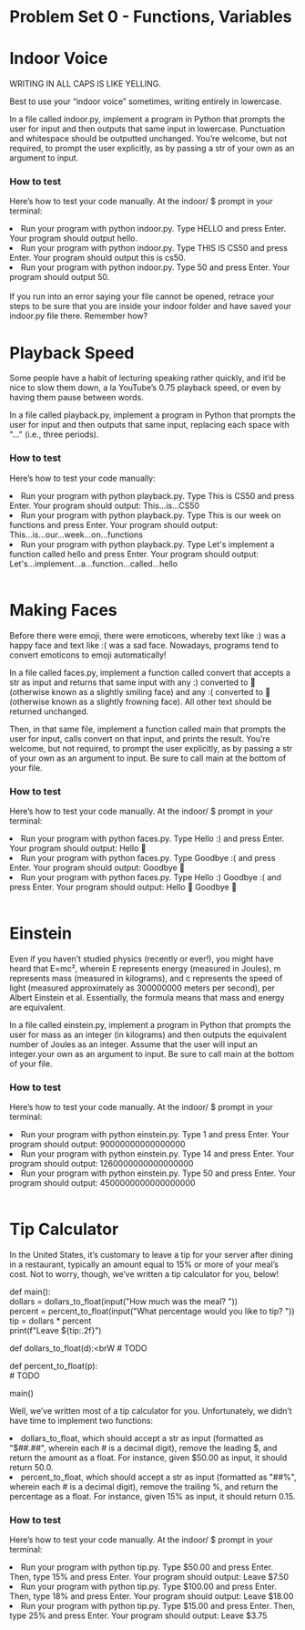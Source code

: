 # Problem Set 0 - Functions, Variables
<h1>Indoor Voice</h1>

WRITING IN ALL CAPS IS LIKE YELLING.

Best to use your “indoor voice” sometimes, writing entirely in lowercase.

In a file called indoor.py, implement a program in Python that prompts the user for input and then outputs that same input in lowercase. Punctuation and whitespace should be outputted unchanged. You’re welcome, but not required, to prompt the user explicitly, as by passing a str of your own as an argument to input.

<h3>How to test</h3>

  Here’s how to test your code manually. At the indoor/ $ prompt in your terminal:

<li>Run your program with python indoor.py. Type HELLO and press Enter. Your program should output hello.</li>
<li>Run your program with python indoor.py. Type THIS IS CS50 and press Enter. Your program should output this is cs50.</li>
<li>Run your program with python indoor.py. Type 50 and press Enter. Your program should output 50.</li>
<br>
If you run into an error saying your file cannot be opened, retrace your steps to be sure that you are inside your indoor folder and have saved your indoor.py file there. Remember how?

<h1>Playback Speed</h1>

Some people have a habit of lecturing speaking rather quickly, and it’d be nice to slow them down, a la YouTube’s 0.75 playback speed, or even by having them pause between words.

In a file called playback.py, implement a program in Python that prompts the user for input and then outputs that same input, replacing each space with "..." (i.e., three periods).

<h3>How to test</h3>

  Here’s how to test your code manually:

<li>Run your program with python playback.py. Type This is CS50 and press Enter. Your program should output: This...is...CS50    </li>
<li>Run your program with python playback.py. Type This is our week on functions and press Enter. Your program should output: This...is...our...week...on...functions</li>
<li>Run your program with python playback.py. Type Let's implement a function called hello and press Enter. Your program should output: Let's...implement...a...function...called...hello</li>
<br>

<h1>Making Faces</h1>

Before there were emoji, there were emoticons, whereby text like :) was a happy face and text like :( was a sad face. Nowadays, programs tend to convert emoticons to emoji automatically!

In a file called faces.py, implement a function called convert that accepts a str as input and returns that same input with any :) converted to 🙂 (otherwise known as a slightly smiling face) and any :( converted to 🙁 (otherwise known as a slightly frowning face). All other text should be returned unchanged.

Then, in that same file, implement a function called main that prompts the user for input, calls convert on that input, and prints the result. You’re welcome, but not required, to prompt the user explicitly, as by passing a str of your own as an argument to input. Be sure to call main at the bottom of your file.

<h3>How to test</h3>

  Here’s how to test your code manually. At the indoor/ $ prompt in your terminal:

<li>Run your program with python faces.py. Type Hello :) and press Enter. Your program should output: Hello 🙂</li>
<li>Run your program with python faces.py. Type Goodbye :( and press Enter. Your program should output: Goodbye 🙁</li>
<li>Run your program with python faces.py. Type Hello :) Goodbye :( and press Enter. Your program should output: Hello 🙂 Goodbye 🙁</li>
<br>

<h1>Einstein</h1>

Even if you haven’t studied physics (recently or ever!), you might have heard that E=mc², wherein E represents energy (measured in Joules), m represents mass (measured in kilograms), and c represents the speed of light (measured approximately as 300000000 meters per second), per Albert Einstein et al. Essentially, the formula means that mass and energy are equivalent.

In a file called einstein.py, implement a program in Python that prompts the user for mass as an integer (in kilograms) and then outputs the equivalent number of Joules as an integer. Assume that the user will input an integer.your own as an argument to input. Be sure to call main at the bottom of your file.

<h3>How to test</h3>

  Here’s how to test your code manually. At the indoor/ $ prompt in your terminal:

<li>Run your program with python einstein.py. Type 1 and press Enter. Your program should output: 90000000000000000</li>
<li>Run your program with python einstein.py. Type 14 and press Enter. Your program should output: 1260000000000000000</li>
<li>Run your program with python einstein.py. Type 50 and press Enter. Your program should output: 4500000000000000000</li>
<br>

<h1>Tip Calculator</h1>

In the United States, it’s customary to leave a tip for your server after dining in a restaurant, typically an amount equal to 15% or more of your meal’s cost. Not to worry, though, we’ve written a tip calculator for you, below!

def main():<br>
    dollars = dollars_to_float(input("How much was the meal? "))<br>
    percent = percent_to_float(input("What percentage would you like to tip? "))<br>
    tip = dollars * percent<br>
    print(f"Leave ${tip:.2f}")<br>


def dollars_to_float(d):<brW
    # TODO<br>


def percent_to_float(p):<br>
    # TODO<br>


main()<br>

Well, we’ve written most of a tip calculator for you. Unfortunately, we didn’t have time to implement two functions:
<li>dollars_to_float, which should accept a str as input (formatted as "$##.##", wherein each # is a decimal digit), remove the leading $, and return the amount as a float. For instance, given $50.00 as input, it should return 50.0.</li>
<li>percent_to_float, which should accept a str as input (formatted as "##%", wherein each # is a decimal digit), remove the trailing %, and return the percentage as a float. For instance, given 15% as input, it should return 0.15.</li>

<h3>How to test</h3>

  Here’s how to test your code manually. At the indoor/ $ prompt in your terminal:

<li>Run your program with python tip.py. Type $50.00 and press Enter. Then, type 15% and press Enter. Your program should output: Leave $7.50    </li>
<li>Run your program with python tip.py. Type $100.00 and press Enter. Then, type 18% and press Enter. Your program should output: Leave $18.00</li>
<li>Run your program with python tip.py. Type $15.00 and press Enter. Then, type 25% and press Enter. Your program should output: Leave $3.75</li>
<br>
